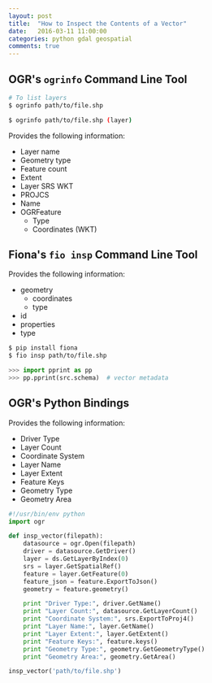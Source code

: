 ```yaml
---
layout: post
title:  "How to Inspect the Contents of a Vector"
date:   2016-03-11 11:00:00
categories: python gdal geospatial
comments: true
---
```


## OGR's `ogrinfo` Command Line Tool

```bash
# To list layers
$ ogrinfo path/to/file.shp
```

```bash
$ ogrinfo path/to/file.shp (layer)
```

Provides the following information:

- Layer name
- Geometry type
- Feature count
- Extent
- Layer SRS WKT
- PROJCS
- Name
- OGRFeature
  - Type
  - Coordinates (WKT)

## Fiona's `fio insp` Command Line Tool

Provides the following information:

- geometry
  - coordinates
  - type
- id
- properties
- type

```bash
$ pip install fiona
$ fio insp path/to/file.shp
```

```python
>>> import pprint as pp
>>> pp.pprint(src.schema)  # vector metadata
```


## OGR's Python Bindings

Provides the following information:

- Driver Type
- Layer Count
- Coordinate System
- Layer Name
- Layer Extent
- Feature Keys
- Geometry Type
- Geometry Area

```python
#!/usr/bin/env python
import ogr

def insp_vector(filepath):
    datasource = ogr.Open(filepath)
    driver = datasource.GetDriver()
    layer = ds.GetLayerByIndex(0)
    srs = layer.GetSpatialRef()
    feature = layer.GetFeature(0)
    feature_json = feature.ExportToJson()
    geometry = feature.geometry()

    print "Driver Type:", driver.GetName()
    print "Layer Count:", datasource.GetLayerCount()
    print "Coordinate System:", srs.ExportToProj4()
    print "Layer Name:", layer.GetName()
    print "Layer Extent:", layer.GetExtent()
    print "Feature Keys:", feature.keys()
    print "Geometry Type:", geometry.GetGeometryType()
    print "Geometry Area:", geometry.GetArea()

insp_vector('path/to/file.shp')
```
